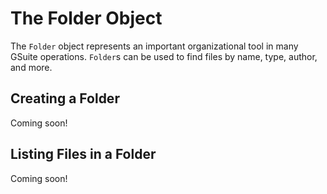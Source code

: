 # The Folder Object

The `Folder` object represents an important organizational tool in many GSuite operations. `Folder`s can be used to find files by name, type, author, and more.

## Creating a Folder

Coming soon!

## Listing Files in a Folder

Coming soon!
